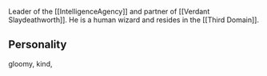 Leader of the [[IntelligenceAgency]] and partner of [[Verdant Slaydeathworth]]. He is a human wizard and resides in the [[Third Domain]].

## Personality
gloomy, kind, 